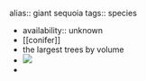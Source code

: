 alias:: giant sequoia
tags:: species

- availability:: unknown
- [[conifer]]
- the largest trees by volume
- ![](https://peach-geographical-bat-397.mypinata.cloud/ipfs/QmZj7RNtjgsQ14pvjt2rv1DwPDjHndcZVpaRzNdSKk9ZNE)
-
